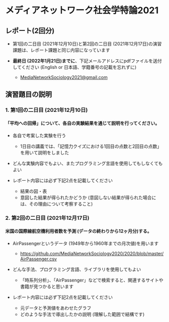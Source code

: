 # メディアネットワーク社会学特論2021

## レポート(2回分)
- 第1回の二日目 (2021年12月10日)と第2回の二日目 (2021年12月17日)の演習課題は、レポート課題と同じ内容になっています

- **最終日 (2022年1月21日)までに**、下記メールアドレスにpdfファイルを送付してください (English or 日本語、学籍番号の記載を忘れずに)
  - MediaNetworkSociology2021@gmail.com

## 演習題目の説明

### 1. 第1回の二日目 (2021年12月10日)

#### 「平均への回帰」について、各自の実験結果を通じて説明を行ってください。

- 各自で考案した実験を行う
  - 1日目の講義では、「記憶力クイズにおける1回目の点数と2回目の点数」を用いて説明をしました

- どんな実験内容でもよい、またプログラミング言語を使用してもしなくてもよい

- レポート内容には必ず下記2点を記載してください
  - 結果の図・表
  - 意図した結果が得られたかどうか (意図しない結果が得られた場合には、その理由について考察すること)

### 2. 第2回の二日目 (2021年12月17日)

#### 米国の国際線航空機利用者数を予測 (データの終わりから12ヶ月分)する。

- AirPassengerというデータ (1949年から1960年までの月次値)を用います
  - https://github.com/MediaNetworkSociology2020/2020/blob/master/AirPassenger.csv

- どんな手法、プログラミング言語、ライブラリを使用してもよい
  - 「時系列分析」、「AirPassenger」などで検索すると、関連するサイトや書籍が見つかると思います

- レポート内容には必ず下記2点を記載してください
  - 元データと予測値をあわせたグラフ
  - どのような手法で導出したかの説明 (理解した範囲で結構です)
